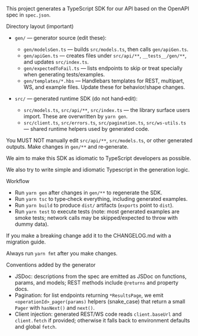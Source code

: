 This project generates a TypeScript SDK for our API based on the OpenAPI spec
in `spec.json`.

Directory layout (important)

- `gen/` — generator source (edit these):
  - `gen/modelsGen.ts` — builds `src/models.ts`, then calls `gen/apiGen.ts`.
  - `gen/apiGen.ts` — creates files under `src/api/**`, `__tests__/gen/**`, and
    updates `src/index.ts`.
  - `gen/expectedToFail.ts` — lists endpoints to skip or treat specially when
    generating tests/examples.
  - `gen/templates/*.hbs` — Handlebars templates for REST, multipart, WS, and
    example files. Update these for behavior/shape changes.

- `src/` — generated runtime SDK (do not hand‑edit):
  - `src/models.ts`, `src/api/**`, `src/index.ts` — the library surface users
    import. These are overwritten by `yarn gen`.
  - `src/client.ts`, `src/errors.ts`, `src/pagination.ts`, `src/ws-utils.ts`
    — shared runtime helpers used by generated code.

You MUST NOT manually edit `src/api/**`, `src/models.ts`, or other generated
outputs. Make changes in `gen/**` and re‑generate.

We aim to make this SDK as idiomatic to TypeScript developers as possible.

We also try to write simple and idiomatic Typescript in the generation logic.

Workflow

- Run `yarn gen` after changes in `gen/**` to regenerate the SDK.
- Run `yarn tsc` to type‑check everything, including generated examples.
- Run `yarn build` to produce `dist/` artifacts (`exports` point to `dist`).
- Run `yarn test` to execute tests (note: most generated examples are smoke
  tests; network calls may be skipped/expected to throw with dummy data).

If you make a breaking change add it to the CHANGELOG.md with a migration guide.

Always run `yarn fmt` after you make changes.

Conventions added by the generator

- JSDoc: descriptions from the spec are emitted as JSDoc on functions, params,
  and models; REST methods include `@returns` and property docs.
- Pagination: for list endpoints returning `*ResultsPage`, we emit
  `<operationId>_pager(params)` helpers (snake_case) that return a small
  `Pager` with `hasNext()` and `next()`.
- Client injection: generated REST/WS code reads `client.baseUrl` and
  `client.fetch` if provided; otherwise it falls back to environment defaults
  and global `fetch`.
